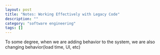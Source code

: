```yaml
---
layout: post
title: "Notes: Working Effectively with Legacy Code"
description: ""
category: "software engineering"
tags: []
---
```


To some degree, when we are adding behavior to the system, we are also changing behavior(load time, UI, etc)


